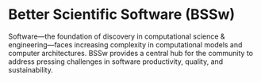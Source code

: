 # Better Scientific Software (BSSw)

Software—the foundation of discovery in computational science & engineering—faces increasing complexity in computational models and computer architectures. BSSw provides a central hub for the community to address pressing challenges in software productivity, quality, and sustainability.


<!---
Slide1 Left: blog_posts/blog_posts/research-software-engineer-stories
Slide1 Right: images/raw/master/Blog_042320_podcast.jpg
Slide2 Left: blog_posts/maintainers-drive-software-sustainability
Slide2 Right: images/raw/master/Blog_0420_Map.jpg
Slide3 Left: blog_posts/scientific-software-projects-and-their-communities
Slide3 Right: items/resources-for-maximizing-remote-working
Slide4 Left: blog_posts/cleaning-your-work-surfaces-one-way-to-help-flatten-the-curve
Slide4 Right: images/raw/master/Blog_0320_COVID19.png
Slide5 Left: events/strategies-for-working-remotely-advice-from-colleagues-with-experience
Slide5 Right: events/webinar-accelerating-numerical-software-libraries-with-multi-precision-algorithms  
--->

<!---
LCM: Saving for use again later

Slide1 Left: blog_posts/scientific-software-projects-and-their-communities
Slide 1 Right: items/resources-for-maximizing-remote-working
Slide2 Left: blog_posts/cleaning-your-work-surfaces-one-way-to-help-flatten-the-curve
Slide2 Right: images/raw/master/Blog_0320_COVID19.png
Slide3 Left: blog_posts/spreading-ideas-about-better-scientific-software
Slide3 Right: images/raw/master/Blog_0225_Computational.jpg
Slide4 Left: blog_posts/productivity-and-sustainability-improvement-planning-psip
Slide4 Right: images/raw/master/Blog_0120_PSIP_logo.png
Slide5 Left: items/finalizing-your-julia-package
Slide5 Right: events/webinar-best-practices-for-using-proxy-applications-as-benchmarks
--->

<!---
[Site Overview](SiteOverview.md)

[Communities Overview](CommunitiesOverview.md)

[Intro to CSE](IntroToCse.md)

[Intro to HPC](IntroToHpc.md)

--->
